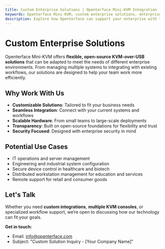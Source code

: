 ```yaml
---
title: Custom Enterprise Solutions | Openterface Mini-KVM Integration
keywords: Openterface Mini-KVM, custom enterprise solutions, enterprise KVM integration, IT workflow optimization
description: Explore how Openterface can support your enterprise with tailored KVM solutions and integrations to optimize IT workflows.
---
```


# Custom Enterprise Solutions

Openterface Mini-KVM offers **flexible, open-source KVM-over-USB solutions** that can be adapted to meet the needs of different enterprise environments. From managing multiple systems to integrating with existing workflows, our solutions are designed to help your team work more efficiently.

## Why Work With Us

- **Customizable Solutions**: Tailored to fit your business needs  
- **Seamless Integration**: Connect with your current systems and workflows  
- **Scalable Hardware**: From small teams to large-scale deployments  
- **Transparency**: Built on open-source foundations for flexibility and trust  
- **Security Focused**: Designed with enterprise security in mind  

## Potential Use Cases

- IT operations and server management  
- Engineering and industrial system configuration  
- Secure device control in healthcare and biotech  
- Distributed workstation management for education and services  
- Remote support for retail and consumer goods  

## Let's Talk

Whether you need **custom integrations**, **multiple KVM consoles**, or specialized workflow support, we’re open to discussing how our technology can fit your goals.  

**Get in touch:**

- Email: [info@openterface.com](mailto:info@openterface.com)  
- Subject: "Custom Solution Inquiry - [Your Company Name]"  

